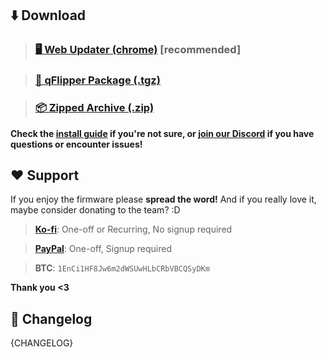 ## ⬇️ Download
>### [🖥️ Web Updater (chrome)](https://momentum-fw.dev/update) [recommended]

>### [🐬 qFlipper Package (.tgz)](https://github.com/Next-Flip/Momentum-Firmware/releases/download/{VERSION_TAG}/flipper-z-f7-update-{VERSION_TAG}.tgz)

>### [📦 Zipped Archive (.zip)](https://github.com/Next-Flip/Momentum-Firmware/releases/download/{VERSION_TAG}/flipper-z-f7-update-{VERSION_TAG}.zip)

**Check the [install guide](https://github.com/Next-Flip/Momentum-Firmware#install) if you're not sure, or [join our Discord](https://discord.gg/momentum) if you have questions or encounter issues!**

## ❤️ Support
If you enjoy the firmware please __**spread the word!**__ And if you really love it, maybe consider donating to the team? :D

> **[Ko-fi](https://ko-fi.com/willyjl)**: One-off or Recurring, No signup required

> **[PayPal](https://paypal.me/willyjl1)**: One-off, Signup required

> **BTC**: `1EnCi1HF8Jw6m2dWSUwHLbCRbVBCQSyDKm`

**Thank you <3**

## 🚀 Changelog
{CHANGELOG}

